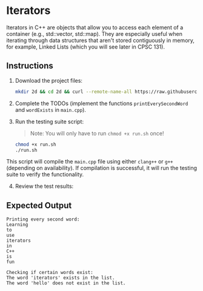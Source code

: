 # Iterators 
Iterators in C++ are objects that allow you to access each element of a container (e.g., std::vector, std::map). They are especially useful when iterating through data structures that aren't stored contiguously in memory, for example, Linked Lists (which you will see later in CPSC 131).


## Instructions
1. Download the project files:

   ```bash
   mkdir 2d && cd 2d && curl --remote-name-all https://raw.githubusercontent.com/Ashleyc417/si/cpsc121/iterators/{main.cpp,run.sh,README.md} 
   ```
2. Complete the TODOs (implement the functions `printEverySecondWord` and `wordExists` in `main.cpp`).
3. Run the testing suite script:
   > Note: You will only have to run `chmod +x run.sh` once!
   ```bash
   chmod +x run.sh
   ./run.sh
   ```

This script will compile the `main.cpp` file using either `clang++` or `g++` (depending on availability). If compilation is successful, it will run the testing suite to verify the functionality.

4. Review the test results:

## Expected Output
```
Printing every second word:
Learning
to
use
iterators
in
C++
is
fun

Checking if certain words exist:
The word 'iterators' exists in the list.
The word 'hello' does not exist in the list.
```